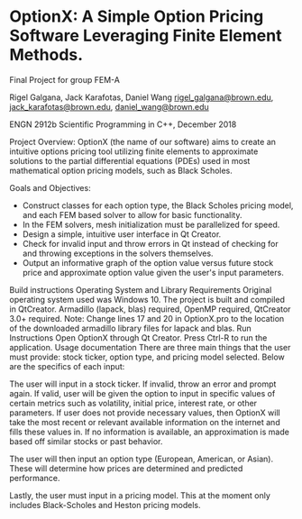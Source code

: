 # OptionX: A Simple Option Pricing Software Leveraging Finite Element Methods.

Final Project for group FEM-A

Rigel Galgana, Jack Karafotas, Daniel Wang
rigel_galgana@brown.edu, jack_karafotas@brown.edu, daniel_wang@brown.edu

ENGN 2912b Scientific Programming in C++, December 2018

Project Overview:
OptionX (the name of our software) aims to create an intuitive options pricing tool utilizing finite elements to approximate solutions to the partial differential equations (PDEs) used in most mathematical option pricing models, such as Black Scholes. 

Goals and Objectives:
- Construct classes for each option type, the Black Scholes pricing model, and each FEM based solver to allow for basic functionality.
- In the FEM solvers, mesh initialization must be parallelized for speed.
- Design a simple, intuitive user interface in Qt Creator.
- Check for invalid input and throw errors in Qt instead of checking for and throwing exceptions in the solvers themselves.
- Output an informative graph of the option value versus future stock price and approximate option value given the user's input parameters.

Build instructions
Operating System and Library Requirements
Original operating system used was Windows 10.
The project is built and compiled in QtCreator.
Armadillo (lapack, blas) required, OpenMP required, QtCreator 3.0+ required.
Note: Change lines 17 and 20 in OptionX.pro to the location of the downloaded armadillo library files for lapack and blas.
Run Instructions
Open OptionX through Qt Creator.
Press Ctrl-R to run the application.
Usage documentation
There are three main things that the user must provide: stock ticker, option type, and pricing model selected. Below are the specifics of each input:

The user will input in a stock ticker. If invalid, throw an error and prompt again. If valid, user will be given the option to input in specific values of certain metrics such as volatility, initial price, interest rate, or other parameters. If user does not provide necessary values, then OptionX will take the most recent or relevant available information on the internet and fills these values in. If no information is available, an approximation is made based off similar stocks or past behavior.

The user will then input an option type (European, American, or Asian). These will determine how prices are determined and predicted performance.

Lastly, the user must input in a pricing model. This at the moment only includes Black-Scholes and Heston pricing models.
